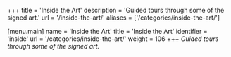 +++
title = 'Inside the Art'
description = 'Guided tours through some of the signed art.'
url = '/inside-the-art/'
aliases = ['/categories/inside-the-art/']

[menu.main]
name = 'Inside the Art'
title = 'Inside the Art'
identifier = 'inside'
url = '/categories/inside-the-art/'
weight = 106
+++
*Guided tours through some of the signed art.*